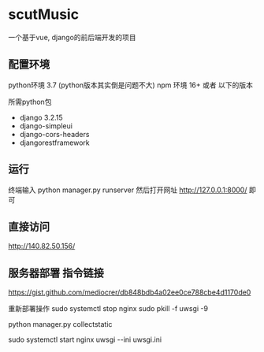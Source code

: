 # scutMusic
一个基于vue, django的前后端开发的项目

## 配置环境
python环境 3.7 (python版本其实倒是问题不大)
npm 环境 16+ 或者 以下的版本

所需python包 
- django 3.2.15  
- django-simpleui
- django-cors-headers
- djangorestframework

## 运行
终端输入 python manager.py runserver 
然后打开网址 http://127.0.0.1:8000/ 即可

## 直接访问
http://140.82.50.156/

## 服务器部署 指令链接
https://gist.github.com/mediocrer/db848bdb4a02ee0ce788cbe4d1170de0

重新部署操作
sudo systemctl stop nginx
sudo pkill -f uwsgi -9

python manager.py collectstatic

sudo systemctl start nginx
uwsgi --ini uwsgi.ini